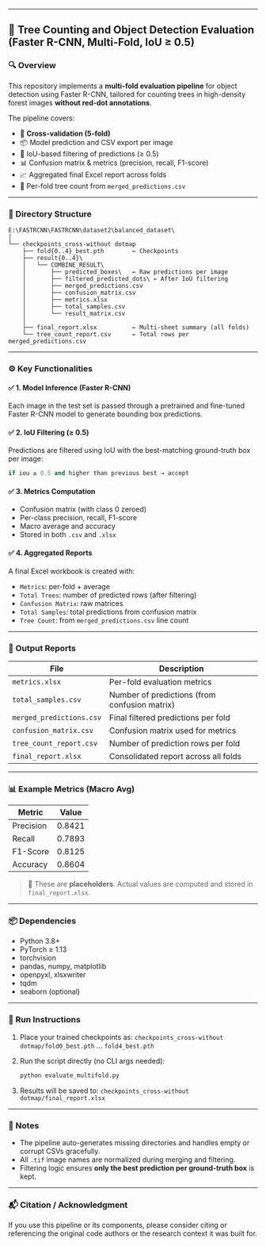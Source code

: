 
---

## 🌲 Tree Counting and Object Detection Evaluation (Faster R-CNN, Multi-Fold, IoU ≥ 0.5)

### 🔍 Overview

This repository implements a **multi-fold evaluation pipeline** for object detection using Faster R-CNN, tailored for counting trees in high-density forest images **without red-dot annotations**.

The pipeline covers:

* 📁 **Cross-validation (5-fold)**
* 📦 Model prediction and CSV export per image
* 🧼 IoU-based filtering of predictions (≥ 0.5)
* 📊 Confusion matrix & metrics (precision, recall, F1-score)
* 📈 Aggregated final Excel report across folds
* 🌲 Per-fold tree count from `merged_predictions.csv`

---

### 📁 Directory Structure

```
E:\FASTRCNN\FASTRCNN\dataset2\balanced_dataset\
│
└── checkpoints_cross-without dotmap
    ├── fold{0..4}_best.pth        ← Checkpoints
    ├── result{0..4}\
    │   └── COMBINE_RESULT\
    │       ├── predicted_boxes\   ← Raw predictions per image
    │       ├── filtered_predicted_dots\ ← After IoU filtering
    │       ├── merged_predictions.csv
    │       ├── confusion_matrix.csv
    │       ├── metrics.xlsx
    │       ├── total_samples.csv
    │       └── result_matrix.csv
    │
    ├── final_report.xlsx          ← Multi-sheet summary (all folds)
    └── tree_count_report.csv      ← Total rows per merged_predictions.csv
```

---

### ⚙️ Key Functionalities

#### ✅ **1. Model Inference (Faster R-CNN)**

Each image in the test set is passed through a pretrained and fine-tuned Faster R-CNN model to generate bounding box predictions.

#### ✅ **2. IoU Filtering (≥ 0.5)**

Predictions are filtered using IoU with the best-matching ground-truth box per image:

```python
if iou ≥ 0.5 and higher than previous best → accept
```

#### ✅ **3. Metrics Computation**

* Confusion matrix (with class 0 zeroed)
* Per-class precision, recall, F1-score
* Macro average and accuracy
* Stored in both `.csv` and `.xlsx`

#### ✅ **4. Aggregated Reports**

A final Excel workbook is created with:

* `Metrics`: per-fold + average
* `Total Trees`: number of predicted rows (after filtering)
* `Confusion Matrix`: raw matrices
* `Total Samples`: total predictions from confusion matrix
* `Tree Count`: from `merged_predictions.csv` line count

---

### 📄 Output Reports

| File                     | Description                                   |
| ------------------------ | --------------------------------------------- |
| `metrics.xlsx`           | Per-fold evaluation metrics                   |
| `total_samples.csv`      | Number of predictions (from confusion matrix) |
| `merged_predictions.csv` | Final filtered predictions per fold           |
| `confusion_matrix.csv`   | Confusion matrix used for metrics             |
| `tree_count_report.csv`  | Number of prediction rows per fold            |
| `final_report.xlsx`      | Consolidated report across all folds          |

---

### 📊 Example Metrics (Macro Avg)

| Metric    | Value  |
| --------- | ------ |
| Precision | 0.8421 |
| Recall    | 0.7893 |
| F1-Score  | 0.8125 |
| Accuracy  | 0.8604 |

> 📌 These are **placeholders**. Actual values are computed and stored in `final_report.xlsx`.

---

### 📦 Dependencies

* Python 3.8+
* PyTorch ≥ 1.13
* torchvision
* pandas, numpy, matplotlib
* openpyxl, xlsxwriter
* tqdm
* seaborn (optional)

---

### 🚀 Run Instructions

1. Place your trained checkpoints as:
   `checkpoints_cross-without dotmap/fold0_best.pth` ... `fold4_best.pth`

2. Run the script directly (no CLI args needed):

   ```bash
   python evaluate_multifold.py
   ```

3. Results will be saved to:
   `checkpoints_cross-without dotmap/final_report.xlsx`

---

### 🧠 Notes

* The pipeline auto-generates missing directories and handles empty or corrupt CSVs gracefully.
* All `.tif` image names are normalized during merging and filtering.
* Filtering logic ensures **only the best prediction per ground-truth box** is kept.

---

### 📬 Citation / Acknowledgment

If you use this pipeline or its components, please consider citing or referencing the original code authors or the research context it was built for.

